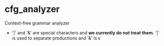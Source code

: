 # cfg_analyzer
Context-free grammar analyzer

- '|' and '&' are special characters and **we currently do not treat them**. '|' is used to separate productions and '&' is &epsilon;
